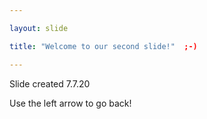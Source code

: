 ```yaml
---

layout: slide

title: "Welcome to our second slide!"  ;-)

---
```


Slide created 7.7.20

Use the left arrow to go back!
